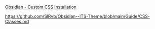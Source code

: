 [Obsidian - Custom CSS Installation](https://www.youtube.com/watch?v=9cXIhlr0eJU)

https://github.com/SlRvb/Obsidian--ITS-Theme/blob/main/Guide/CSS-Classes.md
